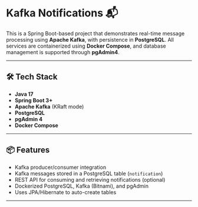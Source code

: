 # Kafka Notifications 📬

This is a Spring Boot-based project that demonstrates real-time message processing using **Apache Kafka**, with persistence in **PostgreSQL**. All services are containerized using **Docker Compose**, and database management is supported through **pgAdmin4**.

---

## 🛠️ Tech Stack

- **Java 17**
- **Spring Boot 3+**
- **Apache Kafka** (KRaft mode)
- **PostgreSQL**
- **pgAdmin 4**
- **Docker Compose**

---

## 📦 Features

- Kafka producer/consumer integration
- Kafka messages stored in a PostgreSQL table (`notification`)
- REST API for consuming and retrieving notifications (optional)
- Dockerized PostgreSQL, Kafka (Bitnami), and pgAdmin
- Uses JPA/Hibernate to auto-create tables

---
